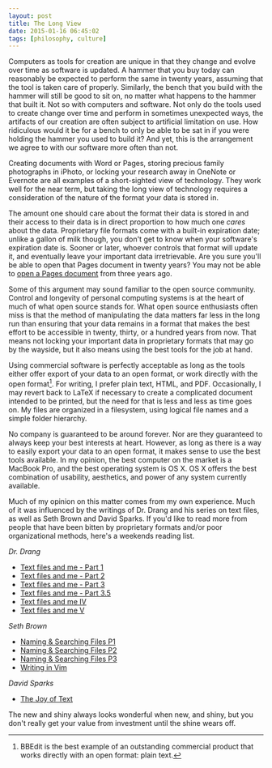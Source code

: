 ```yaml
---
layout: post
title: The Long View
date: 2015-01-16 06:45:02
tags: [philosophy, culture]
---
```


Computers as tools for creation are unique in that they change and evolve over time as software is updated. A hammer that you buy today can reasonably be expected to perform the same in twenty years, assuming that the tool is taken care of properly. Similarly, the bench that you build with the hammer will still be good to sit on, no matter what happens to the hammer that built it. Not so with computers and software. Not only do the tools used to create change over time and perform in sometimes unexpected ways, the artifacts of our creation are often subject to artificial limitation on use. How ridiculous would it be for a bench to only be able to be sat in if you were holding the hammer you used to build it? And yet, this is the arrangement we agree to with our software more often than not. 

Creating documents with Word or Pages, storing precious family photographs in iPhoto, or locking your research away in OneNote or Evernote are all examples of a short-sighted view of technology. They work well for the near term, but taking the long view of technology requires a consideration of the nature of the format your data is stored in. 

The amount one should care about the format their data is stored in and their access to their data is in direct proportion to how much one *cares* about the data. Proprietary file formats  come with a built-in expiration date; unlike a gallon of milk though, you don't get to know when your software's expiration date is. Sooner or later, whoever controls that format will update it, and eventually leave your important data irretrievable. Are you sure you'll be able to open that Pages document in twenty years? You may not be able to [open a Pages document][1] from three years ago. 

Some of this argument may sound familiar to the open source community. Control and longevity of personal computing systems is at the heart of much of what open source stands for. What open source enthusiasts often miss is that the method of manipulating the data matters far less in the long run than ensuring that your data remains in a format that makes the best effort to be accessible in twenty, thirty, or a hundred years from now. That means not locking your important data in proprietary formats that may go by the wayside, but it also means using the best tools for the job at hand. 

Using commercial software is perfectly acceptable as long as the tools either offer export of your data to an open format, or work directly with the open format[^1]. For writing, I prefer plain text, HTML, and PDF. Occasionally, I may revert back to LaTeX if necessary to create a complicated document intended to be printed, but the need for that is less and less as time goes on. My files are organized in a filesystem, using logical file names and a simple folder hierarchy. 

No company is guaranteed to be around forever. Nor are they guaranteed to always keep your best interests at heart. However, as long as there is a way to easily export your data to an open format, it makes sense to use the best tools available. In my opinion, the best computer on the market is a MacBook Pro, and the best operating system is OS X. OS X offers the best combination of usability, aesthetics, and power of any system currently available. 

Much of my opinion on this matter comes from my own experience. Much of it was influenced by the writings of Dr. Drang and his series on text files, as well as Seth Brown and David Sparks. If you'd like to read more from people that have been bitten by proprietary formats and/or poor organizational methods, here's a weekends reading list.   

*Dr. Drang*

* [Text files and me - Part 1][2]
* [Text files and me - Part 2][3]
* [Text files and me - Part 3][4]
* [Text files and me - Part 3.5][5]
* [Text files and me IV][6]
* [Text files and me V][7]

*Seth Brown*

* [Naming & Searching Files P1][8]
* [Naming & Searching Files P2][9]
* [Naming & Searching Files P3][10]
* [Writing in Vim][11]

*David Sparks*

* [The Joy of Text][12]

The new and shiny always looks wonderful when new, and shiny, but you don't really get your value from investment until the shine wears off.



[^1]: BBEdit is the best example of an outstanding commercial product that works directly with an open format: plain text.


[1]: https://discussions.apple.com/thread/5752537
[2]: http://www.leancrew.com/all-this/2011/02/text-files-and-me-part-1/
[3]: http://www.leancrew.com/all-this/2011/03/text-files-and-me-part-2/
[4]: http://www.leancrew.com/all-this/2011/04/text-files-and-me-part-3/
[5]: http://www.leancrew.com/all-this/2011/04/text-files-and-me-part-3-5/
[6]: http://www.leancrew.com/all-this/2011/07/text-files-and-me-iv-bbedit-and-textmate/
[7]: http://www.leancrew.com/all-this/2011/12/text-files-and-me-v-markdown/
[8]: http://www.drbunsen.org/naming-and-searching-files-part-1/
[9]: http://www.drbunsen.org/naming-and-searching-files-part-2/
[10]: http://www.drbunsen.org/naming-and-searching-files-part-3/
[11]: http://www.drbunsen.org/writing-in-vim/
[12]: http://macsparky.com/blog/2011/2/10/the-joy-of-text.html
